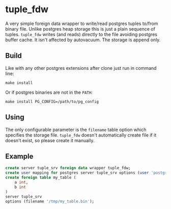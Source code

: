 # tuple_fdw

A very simple foreign data wrapper to write/read postgres tuples to/from binary file. Unlike postgres heap storage this is just a plain sequence of tuples. `tuple_fdw` writes (and reads) directly to the file avoiding postgres buffer cache. It isn't affected by autovacuum. The storage is append only.

## Build

Like with any other postgres extensions after clone just run in command line:

```
make install
```

Or if postgres binaries are not in the `PATH`:

```
make install PG_CONFIG=/path/to/pg_config
```

## Using

The only configurable parameter is the `filename` table option which specifies the storage file. `tuple_fdw` doesn't automatically create file if it doesn't exist, so please create it manually.

## Example

```sql
create server tuple_srv foreign data wrapper tuple_fdw;
create user mapping for postgres server tuple_srv options (user 'postgres');
create foreign table my_table (
    a int,
    b int
)
server tuple_srv
options (filename '/tmp/my_table.bin');
```
